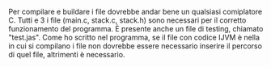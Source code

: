 Per compilare e buildare i file dovrebbe andar bene un qualsiasi comiplatore C. Tutti e 3 i file (main.c, stack.c, stack.h) sono necessari per il corretto funzionamento del programma. È presente anche un file di testing, chiamato "test.jas".
Come ho scritto nel programma, se il file con codice IJVM è nella in cui si compilano i file non dovrebbe essere necessario inserire il percorso di quel file, altrimenti è necessario. 

